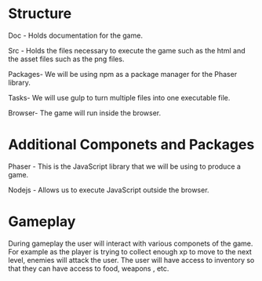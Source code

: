 # Structure
Doc - Holds documentation for the game. 

Src - Holds the files necessary to execute the game such as the html and the asset files such as the png files.

Packages- We will be using npm as a package manager for the Phaser library.

Tasks- We will use gulp to turn multiple files into one executable file. 

Browser- The game will run inside the browser. 


# Additional Componets and Packages 
Phaser - This is the JavaScript library that we will be using to produce a game. 

Nodejs - Allows us to execute JavaScript outside the browser. 
# Gameplay 
During gameplay the user will interact with various componets of the game. For example as the player is trying to collect enough xp to move to the next level, enemies will attack the user. The user will have access to inventory so that they can have access to food, weapons , etc. 
